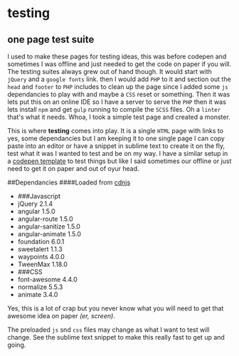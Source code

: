 # testing
one page test suite
--------------------

I used to make these pages for testing ideas, this was before codepen and sometimes I was offline and just needed to get the code on paper if you will.  The testing suites always grew out of hand though.  It would start with `jQuery` and a `google fonts` link. then I would add `PHP` to it and section out the `head` and `footer` to `PHP` includes to clean up the page since I added some `js` dependancies to play with and maybe a `CSS` reset or something.  Then it was lets put this on an online IDE so I have a server to serve the `PHP` then it was lets install `npm` and get `gulp` running to compile the `SCSS` files.  Oh a `linter` that's what it needs. Whoa, I took a simple test page and created a monster.

This is where **testing** comes into play.  It is a single `HTML` page with links to yes, some dependancies but I am keeping it to one single page I can copy paste into an editor or have a snippet in sublime text to create it on the fly, test what it was I wanted to test and be on my way. I have a similar setup in a [codepen template](http://codepen.io/danferth/) to test things but like I said sometimes our offline or just need to get it on paper and out of oyur head.

##Dependancies
####Loaded from [cdnjs](https://cdnjs.com/)
- ###Javascript
- jQuery 2.1.4
- angular 1.5.0
- angular-route 1.5.0
- angular-sanitize 1.5.0
- angular-animate 1.5.0
- foundation 6.0.1
- sweetalert 1.1.3
- waypoints 4.0.0
- TweenMax 1.18.0
- ###CSS
- font-awesome 4.4.0
- normalize 5.5.3
- animate 3.4.0
 
Yes, this is a lot of crap but you never know what you will need to get that awesome idea on paper *(er, screen)*.

The preloaded `js` snd `css` files may change as what I want to test will change. See the sublime text snippet to make this really fast to get up and going.
